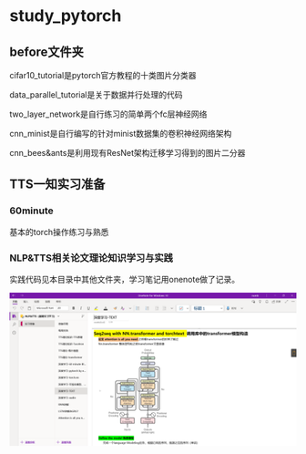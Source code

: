 # study_pytorch

## before文件夹

cifar10_tutorial是pytorch官方教程的十类图片分类器

data_parallel_tutorial是关于数据并行处理的代码

two_layer_network是自行练习的简单两个fc层神经网络

cnn_minist是自行编写的针对minist数据集的卷积神经网络架构

cnn_bees&ants是利用现有ResNet架构迁移学习得到的图片二分器

## TTS一知实习准备

### 60minute

基本的torch操作练习与熟悉

### NLP&TTS相关论文理论知识学习与实践

实践代码见本目录中其他文件夹，学习笔记用onenote做了记录。

![note](./img/note.png)

